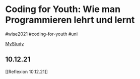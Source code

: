 # Coding for Youth: Wie man Programmieren lehrt und lernt
#wise2021 #coding-for-youth #uni

[MyStudy](https://mystudy.leuphana.de/veranstaltungInformation/show?veranstaltung_id=1112718)

## 10.12.21

[[Reflexion 10.12.21]]